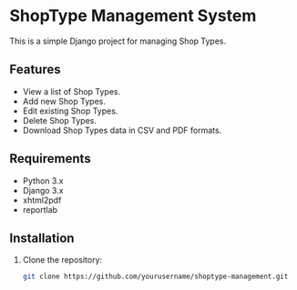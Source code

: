 # ShopType Management System

This is a simple Django project for managing Shop Types.

## Features

- View a list of Shop Types.
- Add new Shop Types.
- Edit existing Shop Types.
- Delete Shop Types.
- Download Shop Types data in CSV and PDF formats.

## Requirements

- Python 3.x
- Django 3.x
- xhtml2pdf
- reportlab

## Installation

1. Clone the repository:

   ```bash
   git clone https://github.com/yourusername/shoptype-management.git
